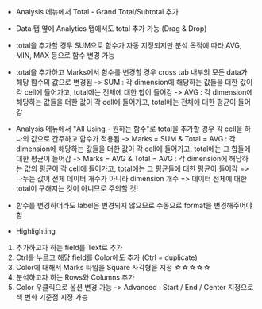 - Analysis 메뉴에서 Total - Grand Total/Subtotal 추가
- Data 탭 옆에 Analytics 탭에서도 total 추가 가능 (Drag & Drop)
- total을 추가할 경우 SUM으로 함수가 자동 지정되지만 분석 목적에 따라 AVG, MIN, MAX 등으로 함수 변경 가능
- total을 추가하고 Marks에서 함수를 변경할 경우 cross tab 내부의 모든 data가 해당 함수의 값으로 변경됨
  -> SUM : 각 dimension에 해당하는 값들을 더한 값이 각 cell에 들어가고, total에는 전체에 대한 합이 들어감
  -> AVG : 각 dimension에 해당하는 값들을 더한 값이 각 cell에 들어가고, total에는 전체에 대한 평균이 들어감
- Analysis 메뉴에서 "All Using - 원하는 함수"로 total을 추가할 경우 각 cell을 하나의 값으로 간주하고 함수가 적용됨
  -> Marks = SUM & Total = AVG : 각 dimension에 해당하는 값들을 더한 값이 각 cell에 들어가고, total에는 그 합들에 대한 평균이 들어감
  -> Marks = AVG & Total = AVG : 각 dimension에 해당하는 값의 평균이 각 cell에 들어가고, total에는 그 평균들에 대한 평균이 들어감
     => 나누는 값이 전체 데이터 개수가 아니라 dimension 개수
     => 데이터 전체에 대한 total이 구해지는 것이 아니므로 주의할 것!
- 함수를 변경하더라도 label은 변경되지 않으므로 수동으로 format을 변경해주어야 함

- Highlighting
1. 추가하고자 하는 field를 Text로 추가
2. Ctrl를 누르고 해당 field를 Color에도 추가 (Ctrl = duplicate)
3. Color에 대해서 Marks 타입을 Square 사각형을 지정 ☆☆☆☆☆
4. 분석하고자 하는 Rows와 Columns 추가
5. Color 우클릭으로 옵션 변경 가능
   -> Advanced : Start / End / Center 지정으로 색 변화 기준점 지정 가능
